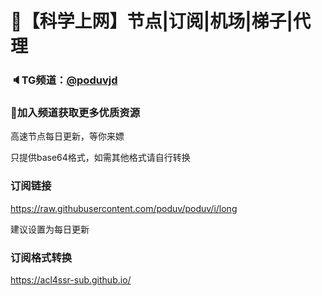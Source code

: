 # 🚀【科学上网】节点|订阅|机场|梯子|代理
### 🔈TG频道：[@poduvjd](https://t.me/poduvjd/) 
### 🔔加入频道获取更多优质资源</p>
高速节点每日更新，等你来嫖</p>
只提供base64格式，如需其他格式请自行转换</p>
### 订阅链接
https://raw.githubusercontent.com/poduv/poduv/i/long</p>
建议设置为每日更新</p>
### 订阅格式转换
https://acl4ssr-sub.github.io/  
